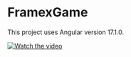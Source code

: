 # FramexGame

This project uses Angular version 17.1.0.

[![Watch the video](https://img.youtube.com/vi/yonb_cQQ32U/maxresdefault.jpg)](https://www.youtube.com/watch?v=yonb_cQQ32U)